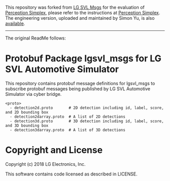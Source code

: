 
This repository was forked from [LG SVL Msgs](https://github.com/lgsvl/lgsvl_msgs)
for the evaluation of [Perception Simplex](https://github.com/CPS-IL/perception_simplex), please refer to the instructions at [Perception Simplex](https://github.com/CPS-IL/perception_simplex).
The engineering version, uploaded and maintained by Simon Yu, is also [available](https://github.com/cpsintegrationlab/lgsvl_msgs).

---
The original ReadMe follows:


# Protobuf Package lgsvl_msgs for LG SVL Automotive Simulator

This repository contains protobuf message definitions for lgsvl_msgs to subscribe protobuf messages being published by LG SVL Automotive Simulator via cyber bridge.


```text
<proto>
  - detection2d.proto       # 2D detection including id, label, score, and 2D bounding box
  - detection2darray.proto  # A list of 2D detections
  - detection3d.proto       # 3D detection including id, label, score, and 3D bounding box
  - detection3darray.proto  # A list of 3D detections
```


# Copyright and License

Copyright (c) 2018 LG Electronics, Inc.

This software contains code licensed as described in LICENSE.
